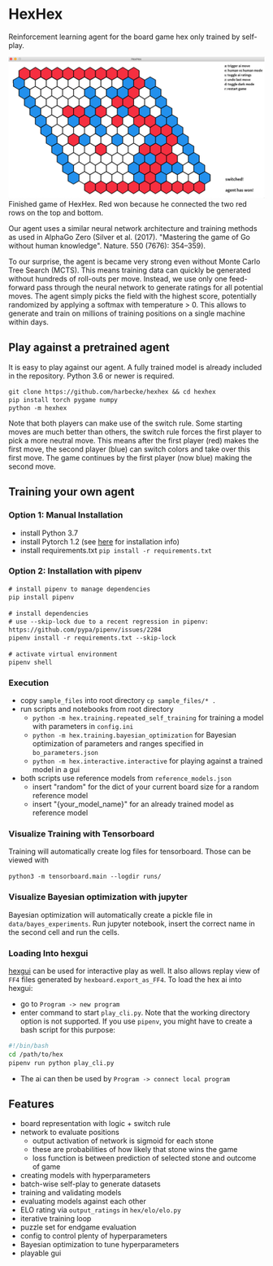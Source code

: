 # HexHex

Reinforcement learning agent for the board game hex only trained by self-play.

![hexhex-game](hexhex.png "HexHex game Title Text 1")
Finished game of HexHex. Red won because he connected the two red rows on the top and bottom.

Our agent uses a similar neural network architecture and training methods as used in AlphaGo Zero (Silver et al. (2017). "Mastering the game of Go without human knowledge". Nature. 550 (7676): 354–359).

To our surprise, the agent is became very strong even without Monte Carlo Tree Search (MCTS). 
This means training data can quickly be generated without hundreds of roll-outs per move.
Instead, we use only one feed-forward pass through the neural network to generate ratings for all potential moves.
The agent simply picks the field with the highest score, potentially randomized by applying a softmax with temperature > 0.
This allows to generate and train on millions of training positions on a single machine within days. 

## Play against a pretrained agent

It is easy to play against our agent. A fully trained model is already included in the repository. Python 3.6 or newer is required.

```
git clone https://github.com/harbecke/hexhex && cd hexhex
pip install torch pygame numpy
python -m hexhex
```

Note that both players can make use of the switch rule.
Some starting moves are much better than others, the switch rule forces the first player to pick a more neutral move.
This means after the first player (red) makes the first move, the second player (blue) can switch colors and take over this first move.
The game continues by the first player (now blue) making the second move.

## Training your own agent

### Option 1: Manual Installation

* install Python 3.7
* install Pytorch 1.2 (see [here](https://pytorch.org/get-started/locally/) for installation info)
* install requirements.txt `pip install -r requirements.txt`

### Option 2: Installation with pipenv

```
# install pipenv to manage dependencies
pip install pipenv 

# install dependencies
# use --skip-lock due to a recent regression in pipenv: https://github.com/pypa/pipenv/issues/2284
pipenv install -r requirements.txt --skip-lock

# activate virtual environment
pipenv shell 
```

### Execution

* copy `sample_files` into root directory `cp sample_files/* .`
* run scripts and notebooks from root directory
    - `python -m hex.training.repeated_self_training` for training a model with parameters in `config.ini`
    - `python -m hex.training.bayesian_optimization` for Bayesian optimization of parameters and ranges specified in `bo_parameters.json`
    - `python -m hex.interactive.interactive` for playing against a trained model in a gui
* both scripts use reference models from `reference_models.json`
    - insert "random" for the dict of your current board size for a random reference model
    - insert "{your_model_name}" for an already trained model as reference model

### Visualize Training with Tensorboard
Training will automatically create log files for tensorboard.
Those can be viewed with

`python3 -m tensorboard.main --logdir runs/`

### Visualize Bayesian optimization with jupyter
Bayesian optimization will automatically create a pickle file in `data/bayes_experiments`.
Run jupyter notebook, insert the correct name in the second cell and run the cells.

### Loading Into hexgui
[hexgui](https://github.com/ryanbhayward/hexgui) can be used for interactive play as well.
It also allows replay view of `FF4` files generated by `hexboard.export_as_FF4`.
To load the hex ai into hexgui:
- go to `Program -> new program`
- enter command to start `play_cli.py`. Note that the working directory option is not supported. 
If you use `pipenv`, you might have to create a bash script for this purpose:
```bash
#!/bin/bash
cd /path/to/hex
pipenv run python play_cli.py
```
- The ai can then be used by `Program -> connect local program`

## Features

* board representation with logic + switch rule
* network to evaluate positions
  * output activation of network is sigmoid for each stone
  * these are probabilities of how likely that stone wins the game
  * loss function is between prediction of selected stone and outcome of game
* creating models with hyperparameters
* batch-wise self-play to generate datasets
* training and validating models
* evaluating models against each other
* ELO rating via `output_ratings` in `hex/elo/elo.py`
* iterative training loop
* puzzle set for endgame evaluation
* config to control plenty of hyperparameters
* Bayesian optimization to tune hyperparameters
* playable gui
